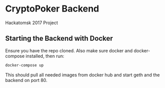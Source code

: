 # CryptoPoker Backend
Hackatomsk 2017 Project

## Starting the Backend with Docker
Ensure you have the repo cloned. Also make sure docker and docker-compose installed, then run:
```bash
docker-compose up
```
This should pull all needed images from docker hub and start geth and the backend on port 80.
